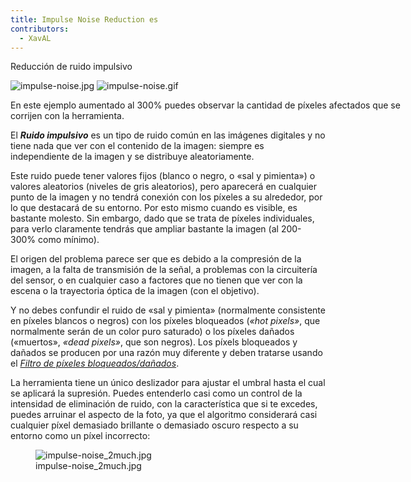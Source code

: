 ```yaml
---
title: Impulse Noise Reduction es
contributors:
  - XavAL
---
```


<div class="pagetitle">

Reducción de ruido impulsivo

</div>
<div class="thumb tright">
<div class="thumbinner" style="width: 642px;">

![](impulse-noise.jpg "impulse-noise.jpg")
![](impulse-noise.gif "impulse-noise.gif")

<div class="thumbcaption tcap-es">

En este ejemplo aumentado al 300% puedes observar la cantidad de píxeles
afectados que se corrijen con la herramienta.

</div>
</div>
</div>

El ***Ruido impulsivo*** es un tipo de ruido común en las imágenes
digitales y no tiene nada que ver con el contenido de la imagen: siempre
es independiente de la imagen y se distribuye aleatoriamente.

Este ruido puede tener valores fijos (blanco o negro, o «sal y
pimienta») o valores aleatorios (niveles de gris aleatorios), pero
aparecerá en cualquier punto de la imagen y no tendrá conexión con los
píxeles a su alrededor, por lo que destacará de su entorno. Por esto
mismo cuando es visible, es bastante molesto. Sin embargo, dado que se
trata de píxeles individuales, para verlo claramente tendrás que ampliar
bastante la imagen (al 200-300% como mínimo).

El origen del problema parece ser que es debido a la compresión de la
imagen, a la falta de transmisión de la señal, a problemas con la
circuitería del sensor, o en cualquier caso a factores que no tienen que
ver con la escena o la trayectoria óptica de la imagen (con el
objetivo).

Y no debes confundir el ruido de «sal y pimienta» (normalmente
consistente en píxeles blancos o negros) con los píxeles bloqueados
(*«hot pixels»*, que normalmente serán de un color puro saturado) o los
píxeles dañados («muertos», *«dead pixels»*, que son negros). Los píxels
bloqueados y dañados se producen por una razón muy diferente y deben
tratarse usando el [*Filtro de píxeles
bloqueados/dañados*](Preprocessing/es#Filtro_de_píxeles_bloqueados.2Fdañados.md).

La herramienta tiene un único deslizador para ajustar el umbral hasta el
cual se aplicará la supresión. Puedes entenderlo casi como un control de
la intensidad de eliminación de ruido, con la característica que si te
excedes, puedes arruinar el aspecto de la foto, ya que el algoritmo
considerará casi cualquier píxel demasiado brillante o demasiado oscuro
respecto a su entorno como un píxel incorrecto:

<figure>
<img src="/images/impulse-noise_2much.jpg" title="impulse-noise_2much.jpg" />
<figcaption>impulse-noise_2much.jpg</figcaption>
</figure>
